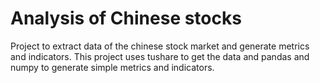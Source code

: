 # Analysis of Chinese stocks

Project to extract data of the chinese stock market and generate metrics and indicators.
This project uses tushare to get the data and pandas and numpy to generate simple metrics and indicators.
